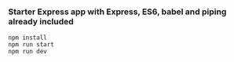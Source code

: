 ### Starter Express app with Express, ES6, babel and piping already included

```
npm install
npm run start
npm run dev
```